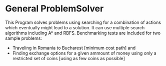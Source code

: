 General ProblemSolver
=====================

This Program solves problems using searching for a combination of actions which
eventually might lead to a solution. It can use multiple search algorithms
including A* and RBFS. Benchmarking tests are included for two sample problems:
 - Traveling in Romania to Bucharest [minimum cost path] and
 - Finding exchange options for a given ammount of money using only a restricted
   set of coins [using as few coins as possible]
